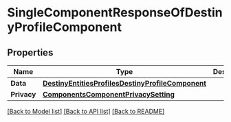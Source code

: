 # SingleComponentResponseOfDestinyProfileComponent

## Properties
Name | Type | Description | Notes
------------ | ------------- | ------------- | -------------
**Data** | [**DestinyEntitiesProfilesDestinyProfileComponent**](Destiny.Entities.Profiles.DestinyProfileComponent.md) |  | [optional] 
**Privacy** | [**ComponentsComponentPrivacySetting**](Components.ComponentPrivacySetting.md) |  | [optional] 

[[Back to Model list]](../README.md#documentation-for-models) [[Back to API list]](../README.md#documentation-for-api-endpoints) [[Back to README]](../README.md)


